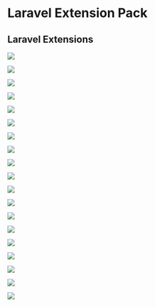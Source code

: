 # Laravel Extension Pack

## Laravel Extensions

[<img src="https://img.shields.io/badge/-DotEnv-171616?style=for-the-badge&logo=.env&logoColor=000&labelColor=ECD535">][website1]

[<img src="https://img.shields.io/badge/-Editor Config-171616?style=for-the-badge&logo=EditorConfig&logoColor=000&labelColor=FEFEFE">][website2]

[<img src="https://img.shields.io/badge/-Laravel Artisan-171616?style=for-the-badge&logo=laravel&logoColor=000&labelColor=FF2D20">][website3]

[<img src="https://img.shields.io/badge/-Laravel Blade Formatter-171616?style=for-the-badge&logo=laravel&logoColor=000&labelColor=FF2D20">][website4]

[<img src="https://img.shields.io/badge/-Laravel Blade Snippets-171616?style=for-the-badge&logo=laravel&logoColor=000&labelColor=FF2D20">][website5]

[<img src="https://img.shields.io/badge/-Laravel Blade Spacer-171616?style=for-the-badge&logo=laravel&logoColor=000&labelColor=FF2D20">][website6]

[<img src="https://img.shields.io/badge/-Laravel Blade Wrapper-171616?style=for-the-badge&logo=laravel&logoColor=000&labelColor=FF2D20">][website7]

[<img src="https://img.shields.io/badge/-Laravel Create View-171616?style=for-the-badge&logo=laravel&logoColor=000&labelColor=FF2D20">][website8]

[<img src="https://img.shields.io/badge/-Laravel Extra Intellisense-171616?style=for-the-badge&logo=laravel&logoColor=000&labelColor=FF2D20">][website9]

[<img src="https://img.shields.io/badge/-Laravel Goto Components-171616?style=for-the-badge&logo=laravel&logoColor=000&labelColor=FF2D20">][website10]

[<img src="https://img.shields.io/badge/-Laravel Goto Controller-171616?style=for-the-badge&logo=laravel&logoColor=000&labelColor=FF2D20">][website11]

[<img src="https://img.shields.io/badge/-Laravel Goto View-171616?style=for-the-badge&logo=laravel&logoColor=000&labelColor=FF2D20">][website12]

[<img src="https://img.shields.io/badge/-Laravel Intellisense-171616?style=for-the-badge&logo=laravel&logoColor=000&labelColor=FF2D20">][website13]

[<img src="https://img.shields.io/badge/-Laravel Snippets-171616?style=for-the-badge&logo=laravel&logoColor=000&labelColor=FF2D20">][website14]

[<img src="https://img.shields.io/badge/-Minify-171616?style=for-the-badge&logo=css3&logoColor=000&labelColor=1572B6">][website15]

[<img src="https://img.shields.io/badge/-MySQL-171616?style=for-the-badge&logo=mysql&logoColor=000&labelColor=4479A1">][website16]


[<img src="https://img.shields.io/badge/-PHP%20Debug-171616?style=for-the-badge&logo=php&logoColor=000&labelColor=777BB4">][website17]

[<img src="https://img.shields.io/badge/-PHP Intelephense-171616?style=for-the-badge&logo=php&logoColor=000&labelColor=777BB4">][website18]

[<img src="https://img.shields.io/badge/-PHP Namespace Resolver-171616?style=for-the-badge&logo=php&logoColor=000&labelColor=777BB4">][website19]

[website1]: https://marketplace.visualstudio.com/items?itemName=mikestead.dotenv
[website2]: https://marketplace.visualstudio.com/items?itemName=EditorConfig.EditorConfig
[website3]: https://marketplace.visualstudio.com/items?itemName=ryannaddy.laravel-artisan
[website4]: https://marketplace.visualstudio.com/items?itemName=shufo.vscode-blade-formatter
[website5]: https://marketplace.visualstudio.com/items?itemName=onecentlin.laravel-blade 
[website6]: https://marketplace.visualstudio.com/items?itemName=austenc.laravel-blade-spacer
[website7]: https://marketplace.visualstudio.com/items?itemName=IHunte.laravel-blade-wrapper
[website8]: https://marketplace.visualstudio.com/items?itemName=glitchbl.laravel-create-view
[website9]: https://marketplace.visualstudio.com/items?itemName=amiralizadeh9480.laravel-extra-intellisense
[website10]: https://marketplace.visualstudio.com/items?itemName=naoray.laravel-goto-components
[website11]: https://marketplace.visualstudio.com/items?itemName=stef-k.laravel-goto-controller 
[website12]: https://marketplace.visualstudio.com/items?itemName=codingyu.laravel-goto-view
[website13]: https://marketplace.visualstudio.com/items?itemName=mohamedbenhida.laravel-intellisense
[website14]: https://marketplace.visualstudio.com/items?itemName=onecentlin.laravel5-snippets
[website15]: https://marketplace.visualstudio.com/items?itemName=HookyQR.minify
[website16]: https://marketplace.visualstudio.com/items?itemName=cweijan.vscode-mysql-client2
[website17]: https://marketplace.visualstudio.com/items?itemName=xdebug.php-debug
[website18]: https://marketplace.visualstudio.com/items?itemName=bmewburn.vscode-intelephense-client
[website19]: https://marketplace.visualstudio.com/items?itemName=MehediDracula.php-namespace-resolver
